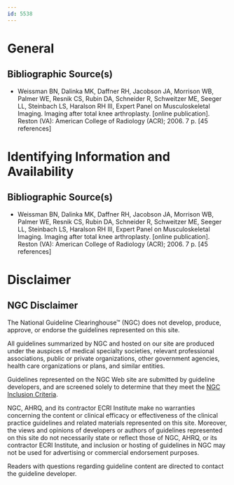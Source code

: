```yaml
---
id: 5538
---
```


# General

## Bibliographic Source(s)

- Weissman BN, Dalinka MK, Daffner RH, Jacobson JA, Morrison WB, Palmer WE, Resnik CS, Rubin DA, Schneider R, Schweitzer ME, Seeger LL, Steinbach LS, Haralson RH III, Expert Panel on Musculoskeletal Imaging. Imaging after total knee arthroplasty. [online publication]. Reston (VA): American College of Radiology (ACR); 2006. 7 p. [45 references]

# Identifying Information and Availability

## Bibliographic Source(s)

- Weissman BN, Dalinka MK, Daffner RH, Jacobson JA, Morrison WB, Palmer WE, Resnik CS, Rubin DA, Schneider R, Schweitzer ME, Seeger LL, Steinbach LS, Haralson RH III, Expert Panel on Musculoskeletal Imaging. Imaging after total knee arthroplasty. [online publication]. Reston (VA): American College of Radiology (ACR); 2006. 7 p. [45 references]

# Disclaimer

## NGC Disclaimer

The National Guideline Clearinghouse™ (NGC) does not develop, produce, approve, or endorse the guidelines represented on this site.

All guidelines summarized by NGC and hosted on our site are produced under the auspices of medical specialty societies, relevant professional associations, public or private organizations, other government agencies, health care organizations or plans, and similar entities.

Guidelines represented on the NGC Web site are submitted by guideline developers, and are screened solely to determine that they meet the [NGC Inclusion Criteria](/help-and-about/summaries/inclusion-criteria).

NGC, AHRQ, and its contractor ECRI Institute make no warranties concerning the content or clinical efficacy or effectiveness of the clinical practice guidelines and related materials represented on this site. Moreover, the views and opinions of developers or authors of guidelines represented on this site do not necessarily state or reflect those of NGC, AHRQ, or its contractor ECRI Institute, and inclusion or hosting of guidelines in NGC may not be used for advertising or commercial endorsement purposes.

Readers with questions regarding guideline content are directed to contact the guideline developer.

